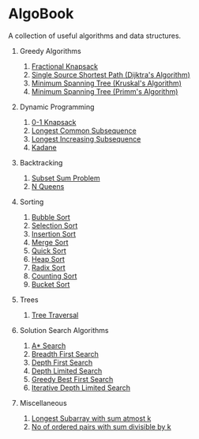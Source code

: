 # AlgoBook
A collection of useful algorithms and data structures. 

1. Greedy Algorithms
    1. [Fractional Knapsack](./greedy/fractionalknapsack.java)
    2. [Single Source Shortest Path (Dijktra's Algorithm)](./greedy/SingleSourceShortestPathDijktra.java)
    3. [Minimum Spanning Tree (Kruskal's Algorithm)](./greedy/kruskalmst.java)
    4. [Minimum Spanning Tree (Primm's Algorithm)](./greedy/primmst.java)

2. Dynamic Programming
    1. [0-1 Knapsack](./dp/knapsackdp.java)
    2. [Longest Common Subsequence](./dp/lcs.cpp)
    3. [Longest Increasing Subsequence](./dp/lis.cpp)
    4. [Kadane](./dp/kadane.cpp)

3. Backtracking
    1. [Subset Sum Problem](./backtracking/subsetsum.cpp)
    2. [N Queens](./backtracking/nqueen.cpp)

4. Sorting
    1. [Bubble Sort](./sorting/bubblesort.cpp)
    2. [Selection Sort](./sorting/selectionsort.cpp)
    3. [Insertion Sort](./sorting/insertionsort.cpp)
    4. [Merge Sort](./sorting/mergesort.cpp)
    5. [Quick Sort](./sorting/quicksort.cpp)
    6. [Heap Sort](./sorting/heapsort.cpp)
    7. [Radix Sort](./sorting/radixsort.cpp)
    8. [Counting Sort](./sorting/countingsort.cpp)
    9. [Bucket Sort](./sorting/bucketsort.cpp)

5. Trees
    1. [Tree Traversal](./trees/Tree.java)
   
6. Solution Search Algorithms
    1. [A\* Search](./solsearch/astar.java)
    2. [Breadth First Search](./solsearch/bfs.cpp)
    3. [Depth First Search](./solsearch/dfs.cpp)
    4. [Depth Limited Search](./solsearch/dls.cpp)
    5. [Greedy Best First Search](./solsearch/gbfs.java)
    6. [Iterative Depth Limited Search](./solsearch/idls.cpp)

7. Miscellaneous
    1. [Longest Subarray with sum atmost k](./misc/longsub.cpp)
    2. [No of ordered pairs with sum divisible by k](./misc/divsum.cpp)





